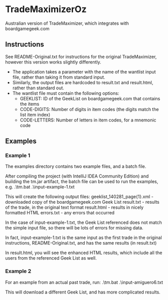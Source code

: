 TradeMaximizerOz
================

Australian version of TradeMaximizer, which integrates with boardgamegeek.com

Instructions
------------

See README-Original.txt for instructions for the original TradeMaximizer,
however this version works slightly differently.

* The application takes a parameter with the name of the wantlist input file,
  rather than taking it from standard input.
* Similarly, the output files are hardcoded to result.txt and result.html,
  rather than standard out.
* The wantlist file must contain the following options:
  * GEEKLIST: ID of the GeekList on boardgamegeek.com that contains the items
  * CODE-DIGITS: Number of digits in item codes (the digits match the list item index)
  * CODE-LETTERS: Number of letters in item codes, for a mnemonic code

Examples
--------

### Example 1 ###

The examples directory contains two example files, and a batch file.

After compiling the project (with IntelliJ IDEA Community Edition) and building the tm.jar artifact,
the batch file can be used to run the examples, e.g.
 .\tm.bat .\input-example-1.txt

This will create the following output files:
 geeklist_140281_page{1}.xml - downloaded copy of the boardgamegeek.com Geek List
 result.txt - results of the trade, in the original text format
 result.html - results in nicely formatted HTML
 errors.txt - any errors that occurred

In the case of input-example-1.txt, the Geek List referenced does not match the
simple input file, so there will be lots of errors for missing data.

In fact, input-example-1.txt is the same input as the first trade in the
original instructions, README-Original.txt, and has the same results (in result.txt)

In result.html, you will see the enhanced HTML results, which include all the users
from the referenced Geek List as well.


### Example 2 ###

For an example from an actual past trade, run:
 .\tm.bat .\input-amiguero6.txt

This will download a different Geek List, and has more complicated results.





